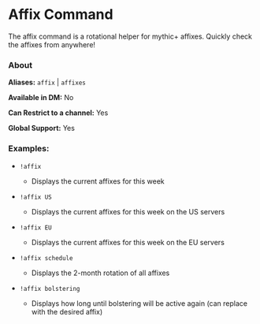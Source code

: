 # Affix Command

The affix command is a rotational helper for mythic+ affixes. Quickly check the affixes from anywhere!

### About

**Aliases:** `affix` | `affixes`

**Available in DM:** No

**Can Restrict to a channel:** Yes

**Global Support:** Yes

### Examples:

* `!affix`
  - Displays the current affixes for this week


* `!affix US`
  - Displays the current affixes for this week on the US servers


* `!affix EU`
  - Displays the current affixes for this week on the EU servers


* `!affix schedule`    
  - Displays the 2-month rotation of all affixes
  

* `!affix bolstering`    
  - Displays how long until bolstering will be active again (can replace with the desired affix)
